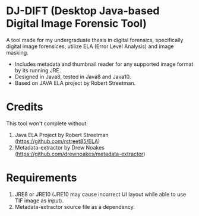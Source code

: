 # DJ-DIFT (Desktop Java-based Digital Image Forensic Tool)
A tool made for my undergraduate thesis in digital forensics, specifically digital image forensices, utilize ELA (Error Level Analysis) and image masking.
* Includes metadata and thumbnail reader for any supported image format by its running JRE.
* Designed in Java8, tested in Java8 and Java10.
* Based on JAVA ELA project by Robert Streetman.

# Credits
This tool won't complete without:
1.  Java ELA Project by Robert Streetman (https://github.com/rstreet85/ELA)
2.  Metadata-extractor by Drew Noakes (https://github.com/drewnoakes/metadata-extractor)

# Requirements
1.  JRE8 or JRE10 (JRE10 may cause incorrect UI layout while able to use TIF image as input).
2.  Metadata-extractor source file as a dependency.
